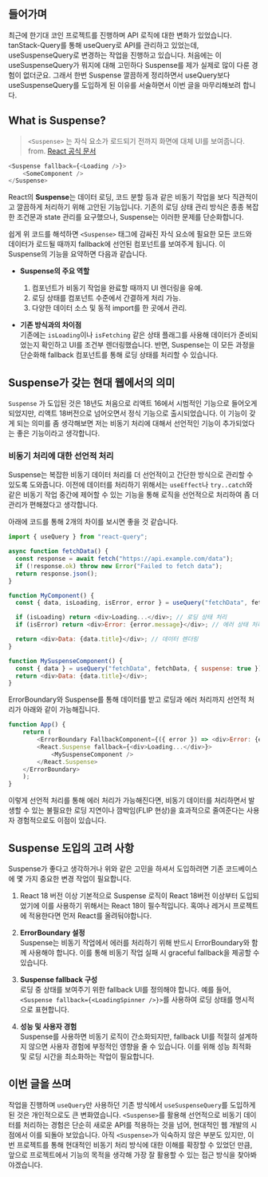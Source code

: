## 들어가며
최근에 한기대 코인 프로젝트를 진행하며 API 로직에 대한 변화가 있었습니다. tanStack-Query를 통해 useQuery로 API를 관리하고 있었는데, useSuspenseQuery로 변경하는 작업을 진행하고 있습니다.
처음에는 이 useSuspenseQuery가 뭐지에 대해 고민하다 Suspense를 제가 실제로 많이 다룬 경험이 없더군요. 그래서 한번 Suspense 깔끔하게 정리하면서 useQuery보다 useSuspenseQuery를 도입하게 된 이유를 서술하면서 이번 글을 마무리해보려 합니다.

## What is Suspense?

>`<Suspense>` 는 자식 요소가 로드되기 전까지 화면에 대체 UI를 보여줍니다. 
>from. [React 공식 문서](https://ko.react.dev/reference/react/Suspense)

```javascript
<Suspense fallback={<Loading />}>  
	<SomeComponent />  
</Suspense>
```

React의 **Suspense**는 데이터 로딩, 코드 분할 등과 같은 비동기 작업을 보다 직관적이고 깔끔하게 처리하기 위해 고안된 기능입니다. 기존의 로딩 상태 관리 방식은 종종 복잡한 조건문과 state 관리를 요구했으나, Suspense는 이러한 문제를 단순화합니다.

쉽게 위 코드를 해석하면 `<Suspense>` 태그에 감싸진 자식 요소에 필요한 모든 코드와 데이터가 로드될 때까지 fallback에 선언된 컴포넌트를 보여주게 됩니다.
이 Suspense의 기능을 요약하면 다음과 같습니다.

- **Suspense의 주요 역할**
    1. 컴포넌트가 비동기 작업을 완료할 때까지 UI 렌더링을 유예.
    2. 로딩 상태를 컴포넌트 수준에서 간결하게 처리 가능.
    3. 다양한 데이터 소스 및 동적 import를 한 곳에서 관리.

- **기존 방식과의 차이점**  
    기존에는 `isLoading`이나 `isFetching` 같은 상태 플래그를 사용해 데이터가 준비되었는지 확인하고 UI를 조건부 렌더링했습니다. 반면, Suspense는 이 모든 과정을 단순화해 fallback 컴포넌트를 통해 로딩 상태를 처리할 수 있습니다.

## Suspense가 갖는 현대 웹에서의 의미

`Suspense` 가 도입된 것은 18년도 처음으로 리액트 16에서 시범적인 기능으로 들어오게 되었지만, 리액트 18버전으로 넘어오면서 정식 기능으로 출시되었습니다. 이 기능이 갖게 되는 의미를 좀 생각해보면 저는 비동기 처리에 대해서 선언적인 기능이 추가되었다는 좋은 기능이라고 생각합니다.

### 비동기 처리에 대한 선언적 처리

Suspense는 복잡한 비동기 데이터 처리를 더 선언적이고 간단한 방식으로 관리할 수 있도록 도와줍니다.
이전에 데이터를 처리하기 위해서는 `useEffect`나 `try..catch`와 같은 비동기 작업 중간에 제어할 수 있는 기능을 통해 로직을 선언적으로 처리하여 좀 더 관리가 편해졌다고 생각합니다.

아래에 코드를 통해 2개의 차이를 보시면 좋을 것 같습니다.
```javascript
import { useQuery } from "react-query";

async function fetchData() {
  const response = await fetch("https://api.example.com/data");
  if (!response.ok) throw new Error("Failed to fetch data");
  return response.json();
}

function MyComponent() {
  const { data, isLoading, isError, error } = useQuery("fetchData", fetchData);

  if (isLoading) return <div>Loading...</div>; // 로딩 상태 처리
  if (isError) return <div>Error: {error.message}</div>; // 에러 상태 처리

  return <div>Data: {data.title}</div>; // 데이터 렌더링
}

function MySuspenseComponent() { 
  const { data } = useQuery("fetchData", fetchData, { suspense: true }); 
  return <div>Data: {data.title}</div>;
}
```

ErrorBoundary와 Suspense를 통해 데이터를 받고 로딩과 에러 처리까지 선언적 처리가 아래와 같이 가능해집니다.
```javascript
function App() { 
	return ( 
		<ErrorBoundary FallbackComponent={({ error }) => <div>Error: {error.message}</div>}> 
		<React.Suspense fallback={<div>Loading...</div>}> 
			<MySuspenseComponent /> 
		</React.Suspense> 
	</ErrorBoundary> 
	); 
}
```

이렇게 선언적 처리를 통해 에러 처리가 가능해진다면, 비동기 데이터를 처리하면서 발생할 수 있는 불필요한 로딩 지연이나 깜박임(FLIP 현상)을 효과적으로 줄여준다는 사용자 경험적으로도 이점이 있습니다.

## Suspense 도입의 고려 사항

Suspense가 좋다고 생각하거나 위와 같은 고민을 하셔서 도입하려면 기존 코드베이스에 몇 가지 중요한 변경 작업이 필요합니다.

1. React 18 버전 이상
	 기본적으로 Suspense 로직이 React 18버전 이상부터 도입되었기에 이를 사용하기 위해서는 React 18이 필수적입니다. 혹여나 레거시 프로젝트에 적용한다면 먼저 React를 올려둬야합니다.

2. **ErrorBoundary 설정**  
    Suspense는 비동기 작업에서 에러를 처리하기 위해 반드시 ErrorBoundary와 함께 사용해야 합니다. 이를 통해 비동기 작업 실패 시 graceful fallback을 제공할 수 있습니다.
    
2. **Suspense fallback 구성**  
    로딩 중 상태를 보여주기 위한 fallback UI를 정의해야 합니다. 예를 들어, `<Suspense fallback={<LoadingSpinner />}>`를 사용하여 로딩 상태를 명시적으로 표현합니다.
    
3. **성능 및 사용자 경험**  
    Suspense를 사용하면 비동기 로직이 간소화되지만, fallback UI를 적절히 설계하지 않으면 사용자 경험에 부정적인 영향을 줄 수 있습니다. 이를 위해 성능 최적화 및 로딩 시간을 최소화하는 작업이 필요합니다.


## 이번 글을 쓰며
작업을 진행하며 `useQuery`만 사용하던 기존 방식에서 `useSuspenseQuery`를 도입하게 된 것은 개인적으로도 큰 변화였습니다. `<Suspense>`를 활용해 선언적으로 비동기 데이터를 처리하는 경험은 단순히 새로운 API를 적용하는 것을 넘어, 현대적인 웹 개발의 시점에서 이를 되돌아 보았습니다.
아직  `<Suspense>`가 익숙하지 않은 부분도 있지만, 이번 프로젝트를 통해 현대적인 비동기 처리 방식에 대한 이해를 확장할 수 있었던 만큼, 앞으로 프로젝트에서 기능의 목적을 생각해 가장 잘 활용할 수 있는 접근 방식을 찾아봐야겠습니다.
